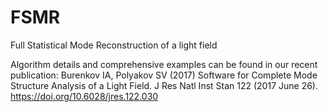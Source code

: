 # FSMR
Full Statistical Mode Reconstruction of a light field

Algorithm details and comprehensive examples can be found in our recent publication:
Burenkov IA, Polyakov SV (2017) Software for Complete Mode Structure Analysis of a Light Field. J Res Natl Inst Stan 122 (2017 June 26). https://doi.org/10.6028/jres.122.030
